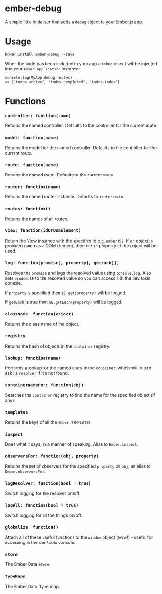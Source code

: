 # ember-debug

A simple little initialiser that adds a `debug` object to your Ember.js app.

# Usage

    bower install ember-debug --save

When the code has been included in your app a `debug` object will be injected into your `Ember.Application` instance:

    console.log(MyApp.debug.routes)
    => ["todos.active", "todos.completed", "todos.index"]

# Functions

### `controller: function(name)`

Returns the named controller. Defaults to the controller for the current route.

### `model: function(name)`

Returns the model for the named controller. Defaults to the controller for the current route.

### `route: function(name)`

Returns the named route. Defaults to the current route.

### `router: function(name)`

Returns the named router instance. Defaults to `router:main`.

### `routes: function()`

Returns the names of all routes.

### `view: function(idOrDomElement)`

Return the View instance with the specified id e.g. `ember352`. If an object 
is provided (such as a DOM element) then the `id` property of the object will be 
used.

### `log: function(promise[, property[, getEach]])`

Resolves the `promise` and logs the resolved value using `console.log`.
Also sets `window.$E` to the resolved value so you can access it in the dev 
tools console.

If `property` is specified then `$E.get(property)` will be logged.

If `getEach` is true then `$E.getEach(property)` will be logged.

### `className: function(object)`

Returns the class name of the object.

### `registry`

Returns the hash of objects in the `container` registry.

### `lookup: function(name)`

Performs a lookup for the named entry in the `container`, which will in turn
ask its `resolver` if it's not found.

### `containerNameFor: function(obj)`

Searches the `container` registry to find the name for the specified object 
(if any).

### `templates`

Returns the keys of all the `Ember.TEMPLATES`.

### `inspect`

Does what it says, in a manner of speaking. Alias to `Ember.inspect`.

### `observersFor: function(obj, property)`

Returns the set of observers for the specified `property` on `obj`, an alias 
to `Ember.observersFor`.

### `logResolver: function(bool = true)`

Switch logging for the resolver on/off.

### `logAll: function(bool = true)`

Switch logging for all the things on/off.

### `globalize: function()`

Attach all of these useful functions to the `window` object (eww!) - useful
for accessing in the dev tools console.

### `store`

The Ember Data `Store`.

### `typeMaps`

The Ember Data 'type map'.

